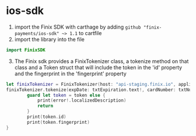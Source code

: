 
# ios-sdk

1. import the Finix SDK with carthage by adding `github "finix-payments/ios-sdk" ~> 1.1` to cartfile
2. import the library into the file
```swift
import FinixSDK
```
3. The Finix sdk provides a FinixTokenizer class, a tokenize method on that class and a Token struct that will include the token in the 'id' property and the fingerprint in the 'fingerprint' property
```swift
let finixTokenizer = FinixTokenizer(host: "api-staging.finix.io", applicationId: "AP2kL9QSWYJGpuAtYYnK5cZY")
finixTokenizer.tokenize(expDate: txtExpiration.text!, cardNumber: txtNumber.text!) { (token, error) in
        guard let token = token else {
            print(error!.localizedDescription)
            return
        } 
        print(token.id)
        print(token.fingerprint)
}
```

